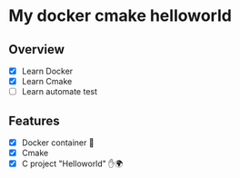 # My docker cmake helloworld

## Overview

- [x] Learn Docker 
- [x] Learn Cmake
- [ ] Learn automate test

## Features

- [x] Docker container 🐳
- [x] Cmake
- [x] C project "Helloworld" ✋🌍
